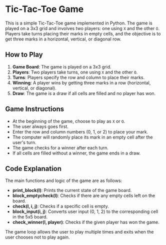# Tic-Tac-Toe Game

This is a simple Tic-Tac-Toe game implemented in Python. The game is played on a 3x3 grid and involves two players: one using `X` and the other `O`. Players take turns placing their marks in empty cells, and the objective is to get three marks in a horizontal, vertical, or diagonal row.

## How to Play

1. **Game Board**: The game is played on a 3x3 grid.
2. **Players**: Two players take turns, one using `X` and the other `O`.
3. **Turns**: Players specify the row and column to place their marks.
4. **Winning**: A player wins by getting three marks in a row (horizontal, vertical, or diagonal).
5. **Draw**: The game is a draw if all cells are filled and no player has won.

## Game Instructions

- At the beginning of the game, choose to play as `X` or `O`.
- The user always goes first.
- Enter the row and column numbers (0, 1, or 2) to place your mark.
- The computer will randomly place its mark in an empty cell after the user's turn.
- The game checks for a winner after each turn.
- If all cells are filled without a winner, the game ends in a draw.

## Code Explanation

The main functions and logic of the game are as follows:

- **print_block(l)**: Prints the current state of the game board.
- **block_emptycheck(l)**: Checks if there are any empty cells left on the board.
- **check(l, i, j)**: Checks if a specific cell is empty.
- **block_input(i, j)**: Converts user input (0, 1, 2) to the corresponding cell in the 5x5 board.
- **check_winner(l, player)**: Checks if the given player has won the game.

The game loop allows the user to play multiple times and exits when the user chooses not to play again.


